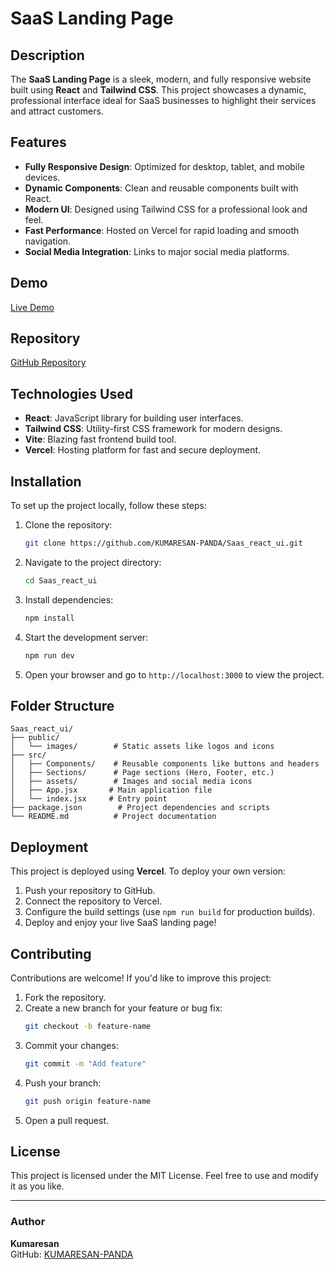 # SaaS Landing Page

## Description
The **SaaS Landing Page** is a sleek, modern, and fully responsive website built using **React** and **Tailwind CSS**. This project showcases a dynamic, professional interface ideal for SaaS businesses to highlight their services and attract customers.

## Features
- **Fully Responsive Design**: Optimized for desktop, tablet, and mobile devices.
- **Dynamic Components**: Clean and reusable components built with React.
- **Modern UI**: Designed using Tailwind CSS for a professional look and feel.
- **Fast Performance**: Hosted on Vercel for rapid loading and smooth navigation.
- **Social Media Integration**: Links to major social media platforms.

## Demo
[Live Demo](https://saas-react-j1fw053l0-kumaresans-projects-52726579.vercel.app/)

## Repository
[GitHub Repository](https://github.com/KUMARESAN-PANDA/Saas_react_ui/edit/main/README.m)

## Technologies Used
- **React**: JavaScript library for building user interfaces.
- **Tailwind CSS**: Utility-first CSS framework for modern designs.
- **Vite**: Blazing fast frontend build tool.
- **Vercel**: Hosting platform for fast and secure deployment.

## Installation

To set up the project locally, follow these steps:

1. Clone the repository:
   ```bash
   git clone https://github.com/KUMARESAN-PANDA/Saas_react_ui.git
   ```

2. Navigate to the project directory:
   ```bash
   cd Saas_react_ui
   ```

3. Install dependencies:
   ```bash
   npm install
   ```

4. Start the development server:
   ```bash
   npm run dev
   ```

5. Open your browser and go to `http://localhost:3000` to view the project.

## Folder Structure
```
Saas_react_ui/
├── public/
│   └── images/        # Static assets like logos and icons
├── src/
│   ├── Components/    # Reusable components like buttons and headers
│   ├── Sections/      # Page sections (Hero, Footer, etc.)
│   ├── assets/        # Images and social media icons
│   ├── App.jsx       # Main application file
│   └── index.jsx     # Entry point
├── package.json        # Project dependencies and scripts
└── README.md          # Project documentation
```

## Deployment
This project is deployed using **Vercel**. To deploy your own version:

1. Push your repository to GitHub.
2. Connect the repository to Vercel.
3. Configure the build settings (use `npm run build` for production builds).
4. Deploy and enjoy your live SaaS landing page!

## Contributing
Contributions are welcome! If you'd like to improve this project:

1. Fork the repository.
2. Create a new branch for your feature or bug fix:
   ```bash
   git checkout -b feature-name
   ```
3. Commit your changes:
   ```bash
   git commit -m "Add feature"
   ```
4. Push your branch:
   ```bash
   git push origin feature-name
   ```
5. Open a pull request.

## License
This project is licensed under the MIT License. Feel free to use and modify it as you like.

---

### Author
**Kumaresan**  
GitHub: [KUMARESAN-PANDA](https://github.com/KUMARESAN-PANDA)

